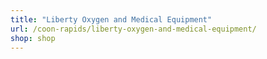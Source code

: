 ```yaml
---
title: "Liberty Oxygen and Medical Equipment"
url: /coon-rapids/liberty-oxygen-and-medical-equipment/
shop: shop
---
```

